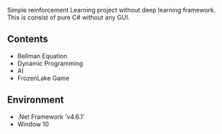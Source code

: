  Simple reinforcement Learning project without deep learning framework. This is consist of pure C# without any GUI.

## Contents
- Bellman Equation
- Dynamic Programming
- AI
- FrozenLake Game

## Environment
- .Net Framework 'v4.6.1'
- Window 10
